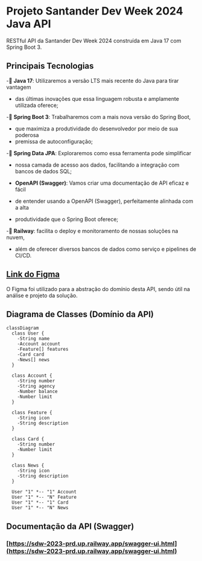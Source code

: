 #  Projeto Santander Dev Week 2024 Java API

RESTful API da Santander Dev Week 2024 construída em Java 17 com Spring Boot 3.

## Principais Tecnologias
 -💎 **Java 17**: Utilizaremos a versão LTS mais recente do Java para tirar vantagem 
 - das últimas inovações que essa linguagem robusta e amplamente utilizada oferece;

 -💎 **Spring Boot 3**: Trabalharemos com a mais nova versão do Spring Boot, 
 - que maximiza a produtividade do desenvolvedor por meio de sua poderosa
 - premissa de autoconfiguração;

 -💎 **Spring Data JPA**: Exploraremos como essa ferramenta pode simplificar
 - nossa camada de acesso aos dados, facilitando a integração com bancos de dados SQL;

 - **OpenAPI (Swagger)**: Vamos criar uma documentação de API eficaz e fácil
 - de entender usando a OpenAPI (Swagger), perfeitamente alinhada com a alta 
 - produtividade que o Spring Boot oferece;

 -💎 **Railway**: facilita o deploy e monitoramento de nossas soluções na nuvem,
 - além de oferecer diversos bancos de dados como serviço e pipelines de CI/CD.

## [Link do Figma](https://www.figma.com/file/0ZsjwjsYlYd3timxqMWlbj/SANTANDER---Projeto-Web%2FMobile?type=design&node-id=1421%3A432&mode=design&t=6dPQuerScEQH0zAn-1)

O Figma foi utilizado para a abstração do domínio desta API, sendo útil na análise e projeto da solução.

## Diagrama de Classes (Domínio da API)

```mermaid
classDiagram
  class User {
    -String name
    -Account account
    -Feature[] features
    -Card card
    -News[] news
  }

  class Account {
    -String number
    -String agency
    -Number balance
    -Number limit
  }

  class Feature {
    -String icon
    -String description
  }

  class Card {
    -String number
    -Number limit
  }

  class News {
    -String icon
    -String description
  }

  User "1" *-- "1" Account
  User "1" *-- "N" Feature
  User "1" *-- "1" Card
  User "1" *-- "N" News
```

## Documentação da API (Swagger)

### [https://sdw-2023-prd.up.railway.app/swagger-ui.html](https://sdw-2023-prd.up.railway.app/swagger-ui.html)

